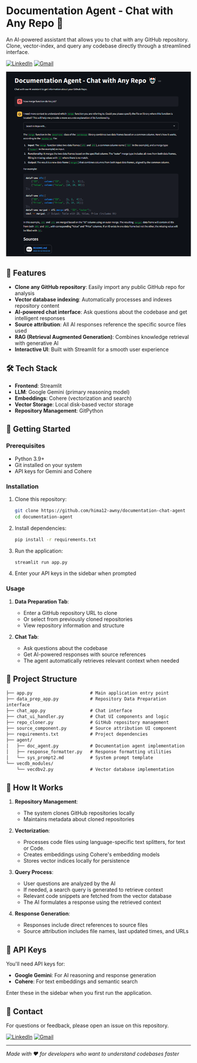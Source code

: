 # Documentation Agent - Chat with Any Repo 🤖

An AI-powered assistant that allows you to chat with any GitHub repository. Clone, vector-index, and query any codebase directly through a streamlined interface.

[![LinkedIn](https://img.shields.io/badge/LinkedIn-Profile-blue?logo=linkedin)](https://www.linkedin.com/in/ibrahim-awny/)
[![Gmail](https://img.shields.io/badge/Gmail-Email-red?logo=gmail)](mailto:hima12awny@gmail.com)


![Documentation Agent Demo](https://github.com/hima12-awny/documentation-chat-agent/blob/df9e49b7118e54411dbcb3cbbf8ec074fb65228d/ss/chat_pic.png)

## 🌟 Features

- **Clone any GitHub repository**: Easily import any public GitHub repo for analysis
- **Vector database indexing**: Automatically processes and indexes repository content
- **AI-powered chat interface**: Ask questions about the codebase and get intelligent responses
- **Source attribution**: All AI responses reference the specific source files used
- **RAG (Retrieval Augmented Generation)**: Combines knowledge retrieval with generative AI
- **Interactive UI**: Built with Streamlit for a smooth user experience

## 🛠️ Tech Stack

- **Frontend**: Streamlit
- **LLM**: Google Gemini (primary reasoning model)
- **Embeddings**: Cohere (vectorization and search)
- **Vector Storage**: Local disk-based vector storage
- **Repository Management**: GitPython

## 🚀 Getting Started

### Prerequisites

- Python 3.9+
- Git installed on your system
- API keys for Gemini and Cohere

### Installation

1. Clone this repository:
   ```bash
   git clone https://github.com/hima12-awny/documentation-chat-agent
   cd documentation-agent
   ```

2. Install dependencies:
   ```bash
   pip install -r requirements.txt
   ```

3. Run the application:
   ```bash
   streamlit run app.py
   ```

4. Enter your API keys in the sidebar when prompted

### Usage

1. **Data Preparation Tab**:
   - Enter a GitHub repository URL to clone
   - Or select from previously cloned repositories
   - View repository information and structure

2. **Chat Tab**:
   - Ask questions about the codebase
   - Get AI-powered responses with source references
   - The agent automatically retrieves relevant context when needed

## 📁 Project Structure

```
├── app.py                      # Main application entry point
├── data_prep_app.py            # Repository Data Preparation interface
├── chat_app.py                 # Chat interface
├── chat_ui_handler.py          # Chat UI components and logic
├── repo_cloner.py              # GitHub repository management
├── source_component.py         # Source attribution UI component
├── requirements.txt            # Project dependencies
├── agent/
│   ├── doc_agent.py            # Documentation agent implementation
│   ├── response_formatter.py   # Response formatting utilities
│   └── sys_prompt2.md          # System prompt template
└── vecdb_modules/
    └── vecdbv2.py              # Vector database implementation
```

## 🔧 How It Works

1. **Repository Management**:
   - The system clones GitHub repositories locally
   - Maintains metadata about cloned repositories

2. **Vectorization**:
   - Processes code files using language-specific text splitters, for text or Code.
   - Creates embeddings using Cohere's embedding models
   - Stores vector indices locally for persistence

3. **Query Process**:
   - User questions are analyzed by the AI
   - If needed, a search query is generated to retrieve context
   - Relevant code snippets are fetched from the vector database
   - The AI formulates a response using the retrieved context

4. **Response Generation**:
   - Responses include direct references to source files
   - Source attribution includes file names, last updated times, and URLs

## 🔑 API Keys

You'll need API keys for:
- **Google Gemini**: For AI reasoning and response generation
- **Cohere**: For text embeddings and semantic search

Enter these in the sidebar when you first run the application.

## 📧 Contact

For questions or feedback, please open an issue on this repository.

[![LinkedIn](https://img.shields.io/badge/LinkedIn-Profile-blue?logo=linkedin)](https://www.linkedin.com/in/ibrahim-awny/)
[![Gmail](https://img.shields.io/badge/Gmail-Email-red?logo=gmail)](mailto:hima12awny@gmail.com)


---

*Made with ❤️ for developers who want to understand codebases faster*
